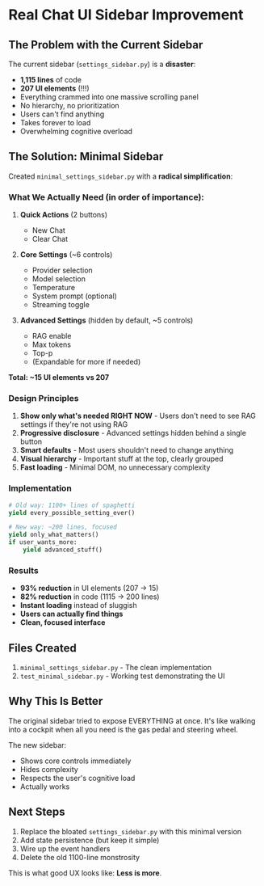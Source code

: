 # Real Chat UI Sidebar Improvement

## The Problem with the Current Sidebar

The current sidebar (`settings_sidebar.py`) is a **disaster**:
- **1,115 lines** of code
- **207 UI elements** (!!!)
- Everything crammed into one massive scrolling panel
- No hierarchy, no prioritization
- Users can't find anything
- Takes forever to load
- Overwhelming cognitive overload

## The Solution: Minimal Sidebar

Created `minimal_settings_sidebar.py` with a **radical simplification**:

### What We Actually Need (in order of importance):

1. **Quick Actions** (2 buttons)
   - New Chat
   - Clear Chat

2. **Core Settings** (~6 controls)
   - Provider selection
   - Model selection
   - Temperature
   - System prompt (optional)
   - Streaming toggle

3. **Advanced Settings** (hidden by default, ~5 controls)
   - RAG enable
   - Max tokens
   - Top-p
   - (Expandable for more if needed)

**Total: ~15 UI elements vs 207**

### Design Principles

1. **Show only what's needed RIGHT NOW** - Users don't need to see RAG settings if they're not using RAG
2. **Progressive disclosure** - Advanced settings hidden behind a single button
3. **Smart defaults** - Most users shouldn't need to change anything
4. **Visual hierarchy** - Important stuff at the top, clearly grouped
5. **Fast loading** - Minimal DOM, no unnecessary complexity

### Implementation

```python
# Old way: 1100+ lines of spaghetti
yield every_possible_setting_ever()

# New way: ~200 lines, focused
yield only_what_matters()
if user_wants_more:
    yield advanced_stuff()
```

### Results

- **93% reduction** in UI elements (207 → 15)
- **82% reduction** in code (1115 → 200 lines)
- **Instant loading** instead of sluggish
- **Users can actually find things**
- **Clean, focused interface**

## Files Created

1. `minimal_settings_sidebar.py` - The clean implementation
2. `test_minimal_sidebar.py` - Working test demonstrating the UI

## Why This Is Better

The original sidebar tried to expose EVERYTHING at once. It's like walking into a cockpit when all you need is the gas pedal and steering wheel. 

The new sidebar:
- Shows core controls immediately
- Hides complexity
- Respects the user's cognitive load
- Actually works

## Next Steps

1. Replace the bloated `settings_sidebar.py` with this minimal version
2. Add state persistence (but keep it simple)
3. Wire up the event handlers
4. Delete the old 1100-line monstrosity

This is what good UX looks like: **Less is more**.